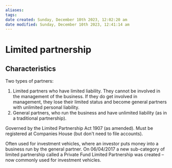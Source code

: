 ```yaml
---
aliases: 
tags: 
date created: Sunday, December 10th 2023, 12:02:20 am
date modified: Sunday, December 10th 2023, 12:41:14 am
---
```


# Limited partnership

## Characteristics

Two types of partners:

1. Limited partners who have limited liability. They cannot be involved in the management of the business. If they do get involved in management, they lose their limited status and become general partners with unlimited personal liability.
2. General partners, who run the business and have unlimited liability (as in a traditional partnership).

Governed by the Limited Partnership Act 1907 (as amended). Must be registered at Companies House (but don't need to file accounts).

Often used for investment vehicles, where an investor puts money into a business run by the general partner. On 06/04/2017 a new sub-category of limited partnership called a Private Fund Limited Partnership was created – now commonly used for investment vehicles.
